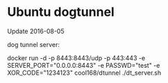 # Ubuntu dogtunnel 
Update 2016-08-05

dog tunnel server:

docker run -d -p 8443:8443/udp -p 443:443 -e SERVER_PORT="0.0.0.0:8443" -e PASSWD="test" -e XOR_CODE="1234123" cool168/dtunnel ./dt_server.sh


